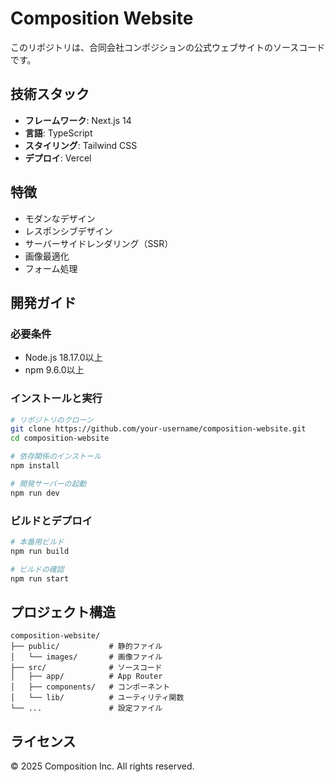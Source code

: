 # Composition Website

このリポジトリは、合同会社コンポジションの公式ウェブサイトのソースコードです。

## 技術スタック

- **フレームワーク**: Next.js 14
- **言語**: TypeScript
- **スタイリング**: Tailwind CSS
- **デプロイ**: Vercel

## 特徴

- モダンなデザイン
- レスポンシブデザイン
- サーバーサイドレンダリング（SSR）
- 画像最適化
- フォーム処理

## 開発ガイド

### 必要条件

- Node.js 18.17.0以上
- npm 9.6.0以上

### インストールと実行

```bash
# リポジトリのクローン
git clone https://github.com/your-username/composition-website.git
cd composition-website

# 依存関係のインストール
npm install

# 開発サーバーの起動
npm run dev
```

### ビルドとデプロイ

```bash
# 本番用ビルド
npm run build

# ビルドの確認
npm run start
```

## プロジェクト構造

```
composition-website/
├── public/           # 静的ファイル
│   └── images/       # 画像ファイル
├── src/              # ソースコード
│   ├── app/          # App Router
│   ├── components/   # コンポーネント
│   └── lib/          # ユーティリティ関数
└── ...               # 設定ファイル
```

## ライセンス

© 2025 Composition Inc. All rights reserved.